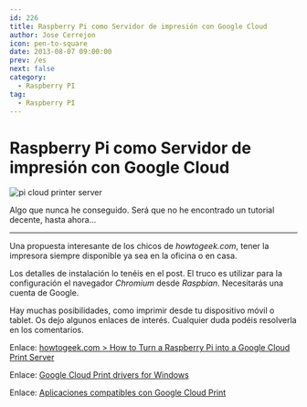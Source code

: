 ```yaml
---
id: 226
title: Raspberry Pi como Servidor de impresión con Google Cloud
author: Jose Cerrejon
icon: pen-to-square
date: 2013-08-07 09:00:00
prev: /es
next: false
category:
  - Raspberry PI
tag:
  - Raspberry PI
---
```


# Raspberry Pi como Servidor de impresión con Google Cloud

![pi cloud printer server](/images/2013/08/pi_printer_cloud.jpg)

Algo que nunca he conseguido. Será que no he encontrado un tutorial decente, hasta ahora...

- - -
Una propuesta interesante de los chicos de *howtogeek.com*, tener la impresora siempre disponible ya sea en la oficina o en casa.

Los detalles de instalación lo tenéis en el post. El truco es utilizar para la configuración el navegador *Chromium* desde *Raspbian*. Necesitarás una cuenta de Google.

Hay muchas posibilidades, como imprimir desde tu dispositivo móvil o tablet. Os dejo algunos enlaces de interés. Cualquier duda podéis resolverla en los comentarios.

Enlace: [howtogeek.com > How to Turn a Raspberry Pi into a Google Cloud Print Server](http://www.howtogeek.com/169566/how-to-turn-a-raspberry-pi-into-a-google-cloud-print-server/)

Enlace: [Google Cloud Print drivers for Windows](https://tools.google.com/dlpage/cloudprintdriver)

Enlace: [Aplicaciones compatibles con Google Cloud Print](https://www.google.com/cloudprint/learn/apps.html)